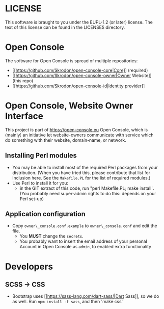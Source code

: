
# LICENSE

This software is braught to you under the EUPL-1.2 (or later) license.
The text of this license can be found in the LICENSES directory.

# Open Console

The software for Open Console is spread of multiple repositories:
  * [[https://github.com/Skrodon/open-console-core|Core]] (required)
  * [[https://github.com/Skrodon/open-console-owner|Owner Website]] (this repo)
  * [[https://github.com/Skrodon/open-console-id|Identity provider]]

# Open Console, Website Owner Interface
 
This project is part of https://open-console.eu Open Console, which is
(mainly) an initiative let website-owners communicate with service
which do something with their website, domain-name, or network.

## Installing Perl modules

  * You may be able to install most of the required Perl packages from your distribution.  (When you have tried this, please contribute that list for inclusion here.  See the `Makefile.PL` for the list of required modules.)
  * Use Perl to install it for you:
	  * in the GIT extract of this code, run "perl Makefile.PL; make install`.  (You probably need super-admin rights to do this: depends on your Perl set-up)

## Application configuration

  * Copy `owner\_console.conf.example` to `owner\_console.conf` and edit the file.
     * You <strong>MUST</strong> change the `secrets`.
     * You probably want to insert the email address of your personal Account in Open Console as `admin`, to enabled extra functionality

# Developers

## SCSS -> CSS

  * Bootstrap uses [[https://sass-lang.com/dart-sass/|Dart Sass]], so we do as well.  Run `npm install -f sass`, and then 'make css'
